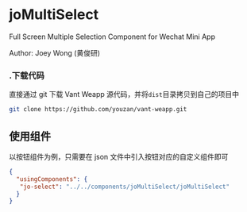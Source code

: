 # joMultiSelect
Full Screen Multiple Selection Component for Wechat Mini App


Author: Joey Wong (黄俊研)



### .下载代码

直接通过 git 下载 Vant Weapp 源代码，并将`dist`目录拷贝到自己的项目中
```bash
git clone https://github.com/youzan/vant-weapp.git
```

## 使用组件

以按钮组件为例，只需要在 json 文件中引入按钮对应的自定义组件即可

```json
{
  "usingComponents": {
   "jo-select": "../../components/joMultiSelect/joMultiSelect"
  }
}
```



